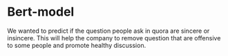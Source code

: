 # Bert-model
We wanted to predict if the question people ask in quora are sincere or insincere. This will help the company to remove question that are offensive to some people and promote healthy discussion.
